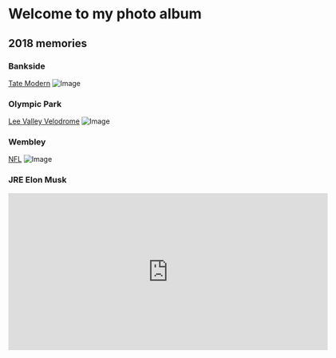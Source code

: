 # Welcome to my photo album

## 2018 memories

### Bankside
[Tate Modern](https://www.instagram.com/p/BNTtAtYj8rD5PQY1KIExHxe6xpGzOj6fhP2MqMo/) ![Image](https://instagram.flhr2-1.fna.fbcdn.net/vp/ea0a606c62f55a46eaca845a4d3db734/5CEB89F5/t51.2885-15/e35/14624509_1603818669926655_5837834778400784384_n.jpg?_nc_ht=instagram.flhr2-1.fna.fbcdn.net)

### Olympic Park
[Lee Valley Velodrome](https://www.instagram.com/p/BNkFFIUD7gtSHOpBOVxkjmSVeikYToRnKriovw0/) ![Image](https://instagram.flhr2-1.fna.fbcdn.net/vp/a9fda799f855ca64ee8316bcac2cee61/5CE43D74/t51.2885-15/e35/15253192_1841685486113715_5924335462691897344_n.jpg?_nc_ht=instagram.flhr2-1.fna.fbcdn.net)

### Wembley
[NFL](https://www.instagram.com/p/BMMTgyAj8CiwObJEmnqzois_iJWq7STnlkGMIE0/) ![Image](https://instagram.flhr2-1.fna.fbcdn.net/vp/45cbe1f35059a310fec392f878b6f184/5CDB2068/t51.2885-15/e35/14719190_356020781401405_73025864350040064_n.jpg?_nc_ht=instagram.flhr2-1.fna.fbcdn.net)

### JRE Elon Musk

<iframe width="640" height="315" src="https://www.youtube.com/embed/ycPr5-27vSI?t=7814" frameborder="0" allow="accelerometer; autoplay; encrypted-media; gyroscope; picture-in-picture" allowfullscreen></iframe>
